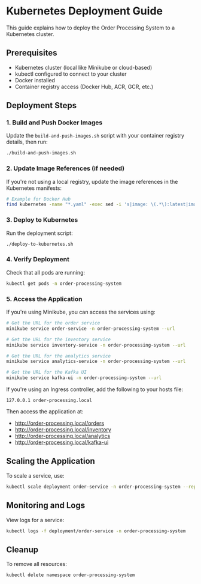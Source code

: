 # Kubernetes Deployment Guide

This guide explains how to deploy the Order Processing System to a Kubernetes cluster.

## Prerequisites

- Kubernetes cluster (local like Minikube or cloud-based)
- kubectl configured to connect to your cluster
- Docker installed
- Container registry access (Docker Hub, ACR, GCR, etc.)

## Deployment Steps

### 1. Build and Push Docker Images

Update the `build-and-push-images.sh` script with your container registry details, then run:

```bash
./build-and-push-images.sh
```

### 2. Update Image References (if needed)

If you're not using a local registry, update the image references in the Kubernetes manifests:

```bash
# Example for Docker Hub
find kubernetes -name "*.yaml" -exec sed -i 's|image: \(.*\):latest|image: your-username/\1:latest|g' {} \;
```

### 3. Deploy to Kubernetes

Run the deployment script:

```bash
./deploy-to-kubernetes.sh
```

### 4. Verify Deployment

Check that all pods are running:

```bash
kubectl get pods -n order-processing-system
```

### 5. Access the Application

If you're using Minikube, you can access the services using:

```bash
# Get the URL for the order service
minikube service order-service -n order-processing-system --url

# Get the URL for the inventory service
minikube service inventory-service -n order-processing-system --url

# Get the URL for the analytics service
minikube service analytics-service -n order-processing-system --url

# Get the URL for the Kafka UI
minikube service kafka-ui -n order-processing-system --url
```

If you're using an Ingress controller, add the following to your hosts file:

```
127.0.0.1 order-processing.local
```

Then access the application at:
- http://order-processing.local/orders
- http://order-processing.local/inventory
- http://order-processing.local/analytics
- http://order-processing.local/kafka-ui

## Scaling the Application

To scale a service, use:

```bash
kubectl scale deployment order-service -n order-processing-system --replicas=3
```

## Monitoring and Logs

View logs for a service:

```bash
kubectl logs -f deployment/order-service -n order-processing-system
```

## Cleanup

To remove all resources:

```bash
kubectl delete namespace order-processing-system
```
